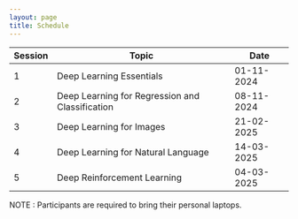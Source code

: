 ```yaml
---
layout: page
title: Schedule
---
```



| Session | Topic                                           | Date       |
|---------|-------------------------------------------------|------------|
| 1       | Deep Learning Essentials                        | 01-11-2024 |
| 2       | Deep Learning for Regression and Classification | 08-11-2024 |
| 3       | Deep Learning for Images                        | 21-02-2025 |
| 4       | Deep Learning for Natural Language              | 14-03-2025 |
| 5       | Deep Reinforcement Learning                     | 04-03-2025 |


NOTE : Participants are required to bring their personal laptops.
  
